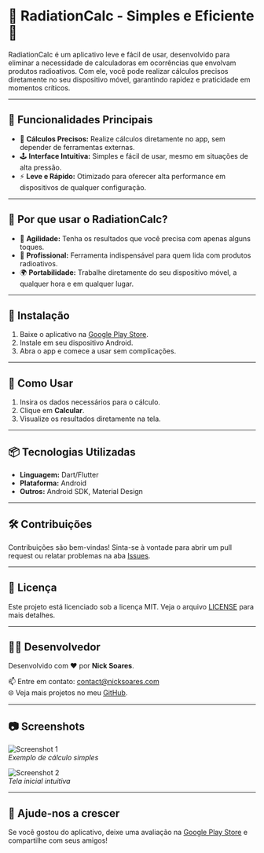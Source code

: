 # 📱 RadiationCalc - Simples e Eficiente 🧪

RadiationCalc é um aplicativo leve e fácil de usar, desenvolvido para eliminar a necessidade de calculadoras em ocorrências que envolvam produtos radioativos. Com ele, você pode realizar cálculos precisos diretamente no seu dispositivo móvel, garantindo rapidez e praticidade em momentos críticos.

---

## 🌟 **Funcionalidades Principais**
- 📏 **Cálculos Precisos:** Realize cálculos diretamente no app, sem depender de ferramentas externas.
- 🕹️ **Interface Intuitiva:** Simples e fácil de usar, mesmo em situações de alta pressão.
- ⚡ **Leve e Rápido:** Otimizado para oferecer alta performance em dispositivos de qualquer configuração.

---

## 🎯 **Por que usar o RadiationCalc?**
- 🚀 **Agilidade:** Tenha os resultados que você precisa com apenas alguns toques.
- 💼 **Profissional:** Ferramenta indispensável para quem lida com produtos radioativos.
- 🌍 **Portabilidade:** Trabalhe diretamente do seu dispositivo móvel, a qualquer hora e em qualquer lugar.

---

## 🔧 **Instalação**
1. Baixe o aplicativo na [Google Play Store](https://play.google.com/store/apps/details?id=com.nickksoares.radCalc).
2. Instale em seu dispositivo Android.
3. Abra o app e comece a usar sem complicações.

---

## 🚀 **Como Usar**
1. Insira os dados necessários para o cálculo.
2. Clique em **Calcular**.
3. Visualize os resultados diretamente na tela.

---

## 📦 **Tecnologias Utilizadas**
- **Linguagem:** Dart/Flutter
- **Plataforma:** Android
- **Outros:** Android SDK, Material Design

---

## 🛠️ **Contribuições**
Contribuições são bem-vindas! Sinta-se à vontade para abrir um pull request ou relatar problemas na aba [Issues](#).

---

## 📄 **Licença**
Este projeto está licenciado sob a licença MIT. Veja o arquivo [LICENSE](LICENSE) para mais detalhes.

---

## 👨‍💻 **Desenvolvedor**
Desenvolvido com ❤️ por **Nick Soares**.

📫 Entre em contato: [contact@nicksoares.com](mailto:contact@nicksoares.com)  
🌐 Veja mais projetos no meu [GitHub](https://github.com/nickksoares).

---

## 📷 **Screenshots**
![Screenshot 1](#)  
*Exemplo de cálculo simples*  

![Screenshot 2](#)  
*Tela inicial intuitiva*  

---

## 🌟 **Ajude-nos a crescer**
Se você gostou do aplicativo, deixe uma avaliação na [Google Play Store](https://play.google.com/store/apps/details?id=com.nickksoares.radCalc) e compartilhe com seus amigos!
